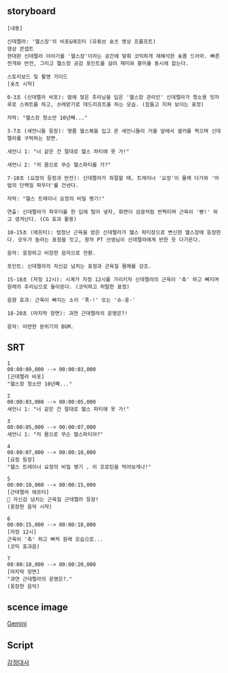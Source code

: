 ## storyboard

```
[내용]

신데렐라: '헬스장'의 비포&애프터 (유튜브 숏츠 영상 프롬프트)
영상 콘셉트
현대판 신데렐라 이야기를 '헬스장'이라는 공간에 맞춰 코믹하게 재해석한 숏폼 드라마. 빠른 전개와 반전, 그리고 헬스장 공감 포인트를 살려 재미와 흥미를 동시에 잡는다.

스토리보드 및 촬영 가이드
[숏츠 시작]

0-3초 (신데렐라 비포): 땀에 젖은 추리닝을 입은 '헬스장 관리인' 신데렐라가 청소용 빗자루로 스쿼트를 하고, 쓰레받기로 데드리프트를 하는 모습. (힘들고 지쳐 보이는 표정)

자막: "헬스장 청소만 10년째..."

3-7초 (새언니들 등장): 명품 헬스복을 입고 온 새언니들이 거울 앞에서 셀카를 찍으며 신데렐라를 구박하는 장면.

새언니 1: "너 같은 건 절대로 헬스 파티에 못 가!"

새언니 2: "저 몸으로 무슨 헬스파티를 가?"

7-10초 (요정의 등장과 반전): 신데렐라가 좌절할 때, 트레이너 '요정'이 몰래 다가와 '마법의 단백질 파우더'를 건넨다.

자막: "헬스 트레이너 요정의 비밀 병기!"

연출: 신데렐라가 파우더를 한 입에 털어 넣자, 화면이 섬광처럼 번쩍이며 근육이 '빵!' 하고 생겨난다. (CG 효과 활용)

10-15초 (애프터): 엄청난 근육을 얻은 신데렐라가 헬스 파티장으로 변신한 헬스장에 등장한다. 모두가 놀라는 표정을 짓고, 왕자 PT 선생님이 신데렐라에게 반한 듯 다가온다.

음악: 웅장하고 비장한 음악으로 전환.

포인트: 신데렐라의 자신감 넘치는 표정과 근육질 몸매를 강조.

15-18초 (자정 12시): 시계가 자정 12시를 가리키자 신데렐라의 근육이 '축' 하고 빠지며 원래의 추리닝으로 돌아온다. (코믹하고 허탈한 표정)

음향 효과: 근육이 빠지는 소리 '푹-!' 또는 '슈-웅-'

18-20초 (마지막 장면): 과연 근데렐라의 운명은?!

음악: 아련한 분위기의 BGM.
```

## SRT

```
1
00:00:00,000 --> 00:00:03,000
[근데렐라 비포]  
"헬스장 청소만 10년째..."

2
00:00:03,000 --> 00:00:05,000
새언니 1: "너 같은 건 절대로 헬스 파티에 못 가!"

3
00:00:05,000 --> 00:00:07,000
새언니 1: "저 몸으로 무슨 헬스파티야?"

4
00:00:07,000 --> 00:00:10,000
[요정 등장]  
"헬스 트레이너 요정의 비밀 병기 , 이 프로틴을 먹어보게나!"

5
00:00:10,000 --> 00:00:15,000
[근데렐라 애프터]  
💪 자신감 넘치는 근육질 근데렐라 등장!  
(웅장한 음악 시작)

6
00:00:15,000 --> 00:00:18,000
[자정 12시]  
근육이 '축' 하고 빠져 원래 모습으로...  
(코믹 효과음)

7
00:00:18,000 --> 00:00:20,000
[마지막 장면]  
"과연 근데렐라의 운명은?."  
(웅장한 음악)
```
## scence image

[Gemini](https://github.com/rlacksdud1114-ship-it/toylearn_AI_multimedias/tree/main/quests/image)

## Script

[감정대사](https://github.com/rlacksdud1114-ship-it/toylearn_AI_multimedias/blob/main/quests/speech.wav)